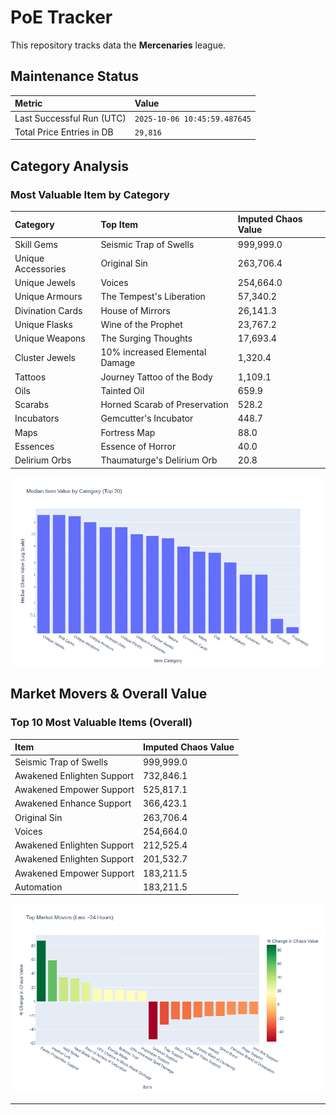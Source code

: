 # PoE Tracker

This repository tracks data the **Mercenaries** league.

## Maintenance Status

<!-- START_MAINTENANCE -->
| Metric | Value |
|:---|:---|
| Last Successful Run (UTC) | `2025-10-06 10:45:59.487645` |
| Total Price Entries in DB | `29,816` |

<!-- END_MAINTENANCE -->

## Category Analysis

<!-- START_CATEGORY_ANALYSIS -->
### Most Valuable Item by Category
| Category | Top Item | Imputed Chaos Value |
| :--- | :--- | :--- |
| Skill Gems | Seismic Trap of Swells | 999,999.0 |
| Unique Accessories | Original Sin | 263,706.4 |
| Unique Jewels | Voices | 254,664.0 |
| Unique Armours | The Tempest's Liberation | 57,340.2 |
| Divination Cards | House of Mirrors | 26,141.3 |
| Unique Flasks | Wine of the Prophet | 23,767.2 |
| Unique Weapons | The Surging Thoughts | 17,693.4 |
| Cluster Jewels | 10% increased Elemental Damage | 1,320.4 |
| Tattoos | Journey Tattoo of the Body | 1,109.1 |
| Oils | Tainted Oil | 659.9 |
| Scarabs | Horned Scarab of Preservation | 528.2 |
| Incubators | Gemcutter's Incubator | 448.7 |
| Maps | Fortress Map | 88.0 |
| Essences | Essence of Horror | 40.0 |
| Delirium Orbs | Thaumaturge's Delirium Orb | 20.8 |


![Category Analysis Chart](charts/category_analysis.png)
<!-- END_CATEGORY_ANALYSIS -->

## Market Movers & Overall Value

<!-- START_ANALYSIS -->
### Top 10 Most Valuable Items (Overall)
| Item | Imputed Chaos Value |
| :--- | :--- |
| Seismic Trap of Swells | 999,999.0 |
| Awakened Enlighten Support | 732,846.1 |
| Awakened Empower Support | 525,817.1 |
| Awakened Enhance Support | 366,423.1 |
| Original Sin | 263,706.4 |
| Voices | 254,664.0 |
| Awakened Enlighten Support | 212,525.4 |
| Awakened Enlighten Support | 201,532.7 |
| Awakened Empower Support | 183,211.5 |
| Automation | 183,211.5 |


![Market Movers Chart](charts/market_movers.png)
<!-- END_ANALYSIS -->

---
